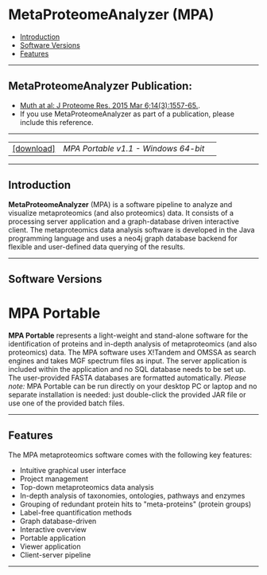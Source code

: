 # MetaProteomeAnalyzer (MPA) #

  * [Introduction](#introduction)
  * [Software Versions](#software-versions)
  * [Features](#features)

---

## MetaProteomeAnalyzer Publication:
  * [Muth at al: J Proteome Res. 2015 Mar 6;14(3):1557-65.](http://www.ncbi.nlm.nih.gov/pubmed/25660940).
  * If you use MetaProteomeAnalyzer as part of a publication, please include this reference.

---

|   |   |   |
| :------------------------- | :--------------- | :--: |
| [[download]](http://svn.mpi-magdeburg.mpg.de/MetaProteomeAnalyzer/Download/mpa-portable-1.1.zip) | *MPA Portable v1.1 - Windows 64-bit* |

---

## Introduction ##

**MetaProteomeAnalyzer** (MPA) is a software pipeline to analyze and visualize metaproteomics (and also proteomics) data. It consists of a processing server application and a graph-database driven interactive client. 
The metaproteomics data analysis software is developed in the Java programming language and uses a neo4j graph database backend for flexible and user-defined data querying of the results.

---

## Software Versions ##
# MPA Portable #

**MPA Portable** represents a light-weight and stand-alone software for the identification of proteins and in-depth analysis of metaproteomics (and also proteomics) data. The MPA software uses X!Tandem and OMSSA as search engines and takes MGF spectrum files as input. The server application is included within the application and no SQL database needs to be set up. The user-provided FASTA databases are formatted automatically.
*Please note:* MPA Portable can be run directly on your desktop PC or laptop and no separate installation is needed: just double-click the provided JAR file or use one of the provided batch files.

---

## Features ##

The MPA metaproteomics software comes with the following key features:

  * Intuitive graphical user interface
  * Project management
  * Top-down metaproteomics data analysis
  * In-depth analysis of taxonomies, ontologies, pathways and enzymes
  * Grouping of redundant protein hits to "meta-proteins" (protein groups)
  * Label-free quantification methods
  * Graph database-driven
  * Interactive overview 
  * Portable application 
  * Viewer application 
  * Client-server pipeline

---
